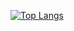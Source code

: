 

[![Top Langs](https://github-readme-stats.vercel.app/api/top-langs/?username=carlinhosmugiwara&langs_count=6)](https://github.com/anuraghazra/github-readme-stats)
